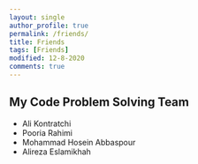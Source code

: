 ```yaml
---
layout: single
author_profile: true
permalink: /friends/
title: Friends
tags: [Friends]
modified: 12-8-2020
comments: true
---
```



## My Code Problem Solving Team 

* Ali Kontratchi
* Pooria Rahimi
* Mohammad Hosein Abbaspour
* Alireza Eslamikhah



